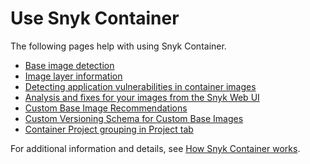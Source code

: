 # Use Snyk Container

The following pages help with using Snyk Container.

* [Base image detection](../using-snyk-container/base-image-detection.md)
* [Image layer information](../using-snyk-container/image-layer-information.md)
* [Detecting application vulnerabilities in container images](detecting-application-vulnerabilities-in-container-images.md)
* [Analysis and fixes for your images from the Snyk Web UI](analysis-and-remediation-for-your-images-from-the-snyk-app.md)
* [Custom Base Image Recommendations](../using-snyk-container/custom-base-image-recommendations/)
* [Custom Versioning Schema for Custom Base Images](../using-snyk-container/custom-base-image-recommendations/custom-versioning-schema-for-custom-base-images.md)
* [Container Project grouping in Project tab](../using-snyk-container/container-project-grouping-in-project-tab.md)

For additional information and details, see [How Snyk Container works](../how-snyk-container-works/).
